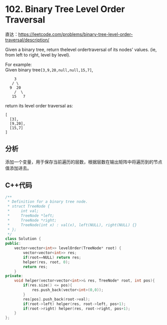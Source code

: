 # 102. Binary Tree Level Order Traversal

直达：https://leetcode.com/problems/binary-tree-level-order-traversal/description/

Given a binary tree, return thelevel ordertraversal of its nodes' values. \(ie, from left to right, level by level\).

For example:  
Given binary tree`[3,9,20,null,null,15,7]`,

```
    3
   / \
  9  20
    /  \
   15   7
```

return its level order traversal as:

```
[
  [3],
  [9,20],
  [15,7]
]
```

## 分析

添加一个变量，用于保存当前遍历的层数，根据层数在输出矩阵中将遍历到的节点值添加进去。

## C++代码

```cpp
/**
 * Definition for a binary tree node.
 * struct TreeNode {
 *     int val;
 *     TreeNode *left;
 *     TreeNode *right;
 *     TreeNode(int x) : val(x), left(NULL), right(NULL) {}
 * };
 */
class Solution {
public:
    vector<vector<int>> levelOrder(TreeNode* root) {
        vector<vector<int>> res;
        if(root==NULL) return res;
        helper(res, root, 0);
        return res;
    }
private:
    void helper(vector<vector<int>>& res, TreeNode* root, int pos){
        if(res.size() <= pos){
            res.push_back(vector<int>(0,0));
        }
        res[pos].push_back(root->val);
        if(root->left) helper(res, root->left, pos+1);
        if(root->right) helper(res, root->right, pos+1);
    }
};
```



